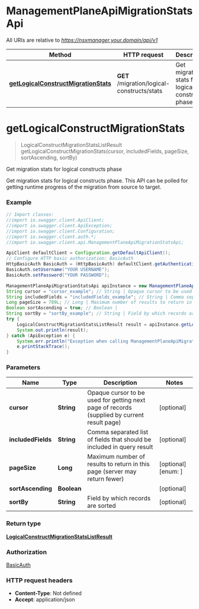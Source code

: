 # ManagementPlaneApiMigrationStatsApi

All URIs are relative to *https://nsxmanager.your.domain/api/v1*

Method | HTTP request | Description
------------- | ------------- | -------------
[**getLogicalConstructMigrationStats**](ManagementPlaneApiMigrationStatsApi.md#getLogicalConstructMigrationStats) | **GET** /migration/logical-constructs/stats | Get migration stats for logical constructs phase

<a name="getLogicalConstructMigrationStats"></a>
# **getLogicalConstructMigrationStats**
> LogicalConstructMigrationStatsListResult getLogicalConstructMigrationStats(cursor, includedFields, pageSize, sortAscending, sortBy)

Get migration stats for logical constructs phase

Get migration stats for logical constructs phase. This API can be polled for getting runtime progress of the migration from source to target.

### Example
```java
// Import classes:
//import io.swagger.client.ApiClient;
//import io.swagger.client.ApiException;
//import io.swagger.client.Configuration;
//import io.swagger.client.auth.*;
//import io.swagger.client.api.ManagementPlaneApiMigrationStatsApi;

ApiClient defaultClient = Configuration.getDefaultApiClient();
// Configure HTTP basic authorization: BasicAuth
HttpBasicAuth BasicAuth = (HttpBasicAuth) defaultClient.getAuthentication("BasicAuth");
BasicAuth.setUsername("YOUR USERNAME");
BasicAuth.setPassword("YOUR PASSWORD");

ManagementPlaneApiMigrationStatsApi apiInstance = new ManagementPlaneApiMigrationStatsApi();
String cursor = "cursor_example"; // String | Opaque cursor to be used for getting next page of records (supplied by current result page)
String includedFields = "includedFields_example"; // String | Comma separated list of fields that should be included in query result
Long pageSize = 789L; // Long | Maximum number of results to return in this page (server may return fewer)
Boolean sortAscending = true; // Boolean | 
String sortBy = "sortBy_example"; // String | Field by which records are sorted
try {
    LogicalConstructMigrationStatsListResult result = apiInstance.getLogicalConstructMigrationStats(cursor, includedFields, pageSize, sortAscending, sortBy);
    System.out.println(result);
} catch (ApiException e) {
    System.err.println("Exception when calling ManagementPlaneApiMigrationStatsApi#getLogicalConstructMigrationStats");
    e.printStackTrace();
}
```

### Parameters

Name | Type | Description  | Notes
------------- | ------------- | ------------- | -------------
 **cursor** | **String**| Opaque cursor to be used for getting next page of records (supplied by current result page) | [optional]
 **includedFields** | **String**| Comma separated list of fields that should be included in query result | [optional]
 **pageSize** | **Long**| Maximum number of results to return in this page (server may return fewer) | [optional] [enum: ]
 **sortAscending** | **Boolean**|  | [optional]
 **sortBy** | **String**| Field by which records are sorted | [optional]

### Return type

[**LogicalConstructMigrationStatsListResult**](LogicalConstructMigrationStatsListResult.md)

### Authorization

[BasicAuth](../README.md#BasicAuth)

### HTTP request headers

 - **Content-Type**: Not defined
 - **Accept**: application/json

